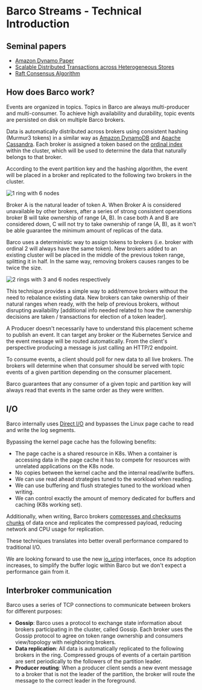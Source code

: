 # Barco Streams - Technical Introduction

## Seminal papers

- [Amazon Dynamo Paper](https://www.allthingsdistributed.com/files/amazon-dynamo-sosp2007.pdf)
- [Scalable Distributed Transactions across Heterogeneous Stores](https://www.researchgate.net/profile/Akon-Dey/publication/282156834_Scalable_Distributed_Transactions_across_Heterogeneous_Stores/links/56058b9608ae5e8e3f32b98d/Scalable-Distributed-Transactions-across-Heterogeneous-Stores.pdf)
- [Raft Consensus Algorithm](https://raft.github.io/raft.pdf)

## How does Barco work?

Events are organized in topics. Topics in Barco are always multi-producer and multi-consumer. To achieve high
availability and durability, topic events are persisted on disk on multiple Barco brokers.

Data is automatically distributed across brokers using consistent hashing (Murmur3 tokens) in a similar way as [Amazon
DynamoDB](https://www.allthingsdistributed.com/files/amazon-dynamo-sosp2007.pdf) and [Apache
Cassandra](https://cassandra.apache.org/doc/latest/cassandra/architecture/dynamo.html#dataset-partitioning-consistent-hashing). Each broker is assigned a token based on the [ordinal
index](https://kubernetes.io/docs/concepts/workloads/controllers/statefulset/#ordinal-index) within the cluster,
which will be used to determine the data that naturally belongs to that broker.

According to the event partition key and the hashing algorithm, the event will be placed in a broker and replicated to
the following two brokers in the cluster.

<div>
<img alt="1 ring with 6 nodes" src="https://user-images.githubusercontent.com/2931196/174292608-e7c08749-cbc9-4311-b151-400185f586bf.png" style="max-width:400px;">
</div>

Broker A is the natural leader of token A. When Broker A is considered unavailable by other brokers, after a series of strong consistent operations broker B will take ownership of range (A, B). In case both A and B are considered down, C will not try to take ownership of range (A, B), as it won't be able guarantee the minimum amount of replicas of the data.

Barco uses a deterministic way to assign tokens to brokers (i.e. broker with ordinal 2 will always have the same token).  New brokers added to an existing cluster will be placed in the middle of the previous token range, splitting it in half. In the same way, removing brokers causes ranges to be twice the size.

![2 rings with 3 and 6 nodes respectively](https://user-images.githubusercontent.com/2931196/174292614-4124eddc-01f1-4495-8391-93796f32083e.png)

This technique provides a simple way to add/remove brokers without the need to rebalance existing data. New brokers can take ownership of their natural ranges when ready, with the help of previous brokers, without disrupting availability [additional info needed related to how the ownership decisions are taken / transactions for election of a token leader].

A Producer doesn't necessarily have to understand this placement scheme to publish an event. It can target any broker
or the Kubernetes Service and the event message will be routed automatically. From the client's perspective producing
a message is just calling an HTTP/2 endpoint.

To consume events, a client should poll for new data to all live brokers. The brokers will determine when that consumer
should be served with topic events of a given partition depending on the consumer placement.

Barco guarantees that any consumer of a given topic and partition key will always read that events in the same order as
they were written.

## I/O

Barco internally uses [Direct I/O][direct-io] and bypasses the Linux page cache to read and write the log segments.

Bypassing the kernel page cache has the following benefits:

- The page cache is a shared resource in K8s. When a container is accessing data in the page cache it has to compete
for resources with unrelated applications on the K8s node.
- No copies between the kernel cache and the internal read/write buffers.
- We can use read ahead strategies tuned to the workload when reading.
- We can use buffering and flush strategies tuned to the workload when writing.
- We can control exactly the amount of memory dedicated for buffers and caching (K8s working set).

Additionally, when writing, Barco brokers [compresses and checksums chunks](./developer/FILE_FORMATS.md) of data once
and replicates the compressed payload, reducing network and CPU usage for replication.

These techniques translates into better overall performance compared to traditional I/O.

We are looking forward to use the new [io_uring] interfaces, once its adoption increases, to simplify the buffer logic
within Barco but we don't expect a performance gain from it.

## Interbroker communication

Barco uses a series of TCP connections to communicate between brokers for different purposes:

- **Gossip**: Barco uses a protocol to exchange state information about brokers participating in the cluster, called Gossip.
Each broker uses the Gossip protocol to agree on token range ownership and consumers view/topology with neighboring brokers.
- **Data replication**: All data is automatically replicated to the following brokers in the ring. Compressed groups of events of a certain partition are sent periodically to the followers of the partition leader.
- **Producer routing**: When a producer client sends a new event message to a broker that is not the leader of the partition, the broker will route the message to the correct leader in the foreground.

[direct-io]: https://access.redhat.com/documentation/en-us/red_hat_enterprise_linux/5/html/global_file_system/s1-manage-direct-io
[io_uring]: https://en.wikipedia.org/wiki/Io_uring
